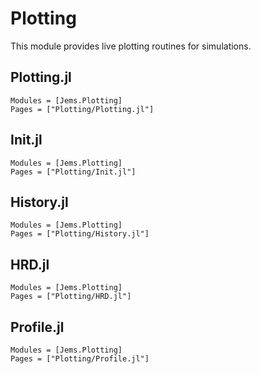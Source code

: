 # Plotting

This module provides live plotting routines for simulations.

## Plotting.jl

```@autodocs
Modules = [Jems.Plotting]
Pages = ["Plotting/Plotting.jl"]
```

## Init.jl

```@autodocs
Modules = [Jems.Plotting]
Pages = ["Plotting/Init.jl"]
```

## History.jl

```@autodocs
Modules = [Jems.Plotting]
Pages = ["Plotting/History.jl"]
```

## HRD.jl

```@autodocs
Modules = [Jems.Plotting]
Pages = ["Plotting/HRD.jl"]
```

## Profile.jl

```@autodocs
Modules = [Jems.Plotting]
Pages = ["Plotting/Profile.jl"]
```
